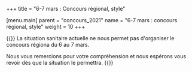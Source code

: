 +++
title = "6-7 mars : Concours régional, style"

[menu.main]
  parent = "concours_2021"
  name = "6-7 mars : concours régional, style"
  weight = 10
+++

{{<admonition covid-red>}}
La situation sanitaire actuelle ne nous permet pas d'organiser le concours régiona du 6 au 7 mars.

Nous vous remercions pour votre compréhension et nous espérons vous revoir dès que la situation le permettra.
{{</admonition>}}

